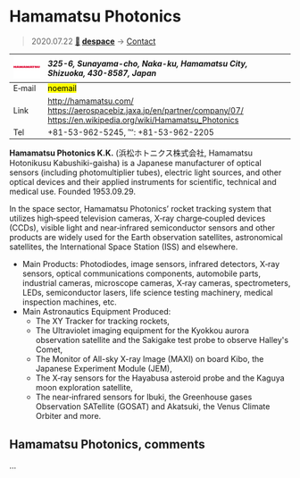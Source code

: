 # Hamamatsu Photonics
> 2020.07.22 **[🚀](../index/index.md) [despace](index.md)** → [Contact](contact.md)

|[![](f/contact/h/hamamatsu_phot_logo1_thumb.png)](f/contact/h/hamamatsu_phot_logo1.png)|*325-6, Sunayama-cho, Naka-ku, Hamamatsu City, Shizuoka, 430-8587, Japan*|
|:--|:--|
|E‑mail| <mark>noemail</mark> |
|Link| <http://hamamatsu.com/><br> <https://aerospacebiz.jaxa.jp/en/partner/company/07/><br> <https://en.wikipedia.org/wiki/Hamamatsu_Photonics> |
|Tel| +81-53-962-5245, ℻: +81-53-962-2205 |

**Hamamatsu Photonics K.K.** (浜松ホトニクス株式会社, Hamamatsu Hotonikusu Kabushiki-gaisha) is a Japanese manufacturer of optical sensors (including photomultiplier tubes), electric light sources, and other optical devices and their applied instruments for scientific, technical and medical use. Founded 1953.09.29.

In the space sector, Hamamatsu Photonics’ rocket tracking system that utilizes high‑speed television cameras, X‑ray charge‑coupled devices (CCDs), visible light and near‑infrared semiconductor sensors and other products are widely used for the Earth observation satellites, astronomical satellites, the International Space Station (ISS) and elsewhere.

   - Main Products: Photodiodes, image sensors, infrared detectors, X‑ray sensors, optical communications components, automobile parts, industrial cameras, microscope cameras, X‑ray cameras, spectrometers, LEDs, semiconductor lasers, life science testing machinery, medical inspection machines, etc.
   - Main Astronautics Equipment Produced:
      - The XY Tracker for tracking rockets,
      - The Ultraviolet imaging equipment for the Kyokkou aurora observation satellite and the Sakigake test probe to observe Halley's Comet,
      - The Monitor of All-sky X-ray Image (MAXI) on board Kibo, the Japanese Experiment Module (JEM),
      - The X‑ray sensors for the Hayabusa asteroid probe and the Kaguya moon exploration satellite,
      - The near‑infrared sensors for Ibuki, the Greenhouse gases Observation SATellite (GOSAT) and Akatsuki, the Venus Climate Orbiter and more.

<p style="page-break-after:always"> </p>

## Hamamatsu Photonics, comments

…


